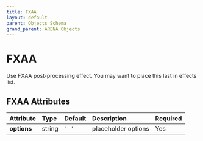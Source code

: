 ```yaml
---
title: FXAA
layout: default
parent: Objects Schema
grand_parent: ARENA Objects
---
```


<!--CAUTION: This file is autogenerated from https://github.com/arenaxr/arena-schemas. Changes made here may be overwritten.-->


FXAA
====


Use FXAA post-processing effect. You may want to place this last in effects list.

FXAA Attributes
----------------

|Attribute|Type|Default|Description|Required|
| :--- | :--- | :--- | :--- | :--- |
|**options**|string|```' '```|placeholder options|Yes|

